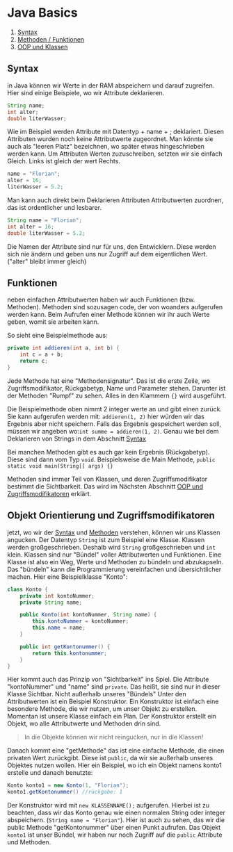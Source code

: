 # Java Basics

1. [Syntax](#syntax)
2. [Methoden / Funktionen](#funktionen)
3. [OOP und Klassen](#objekt-orientierung-und-zugriffsmodifikatoren)

## Syntax
in Java können wir Werte in der RAM abspeichern und darauf zugreifen.
Hier sind einige Beispiele, wo wir Attribute deklarieren.
```java
String name;
int alter;
double literWasser;
```
Wie im Beispiel werden Attribute mit Datentyp + name + ; deklariert. Diesen Attributen wurden noch keine Attributwerte zugeordnet. Man könnte sie auch als "leeren Platz" bezeichnen, wo später etwas hingeschrieben werden kann. Um Attributen Werten zuzuschreiben, setzten wir sie einfach Gleich. Links ist gleich der wert Rechts.
```java
name = "Florian";
alter = 16;
literWasser = 5.2;
```
  
Man kann auch direkt beim Deklarieren Attributen Attributwerten zuordnen, das ist ordentlicher und lesbarer.
```java
String name = "Florian";
int alter = 16;
double literWasser = 5.2;
```
Die Namen der Attribute sind nur für uns, den Entwicklern. Diese werden sich nie ändern und geben uns nur Zugriff auf dem eigentlichen Wert. ("alter" bleibt immer gleich)
  

## Funktionen
neben einfachen Attributwerten haben wir auch Funktionen (bzw. Methoden). Methoden sind sozusagen code, der von woanders aufgerufen werden kann. Beim Aufrufen einer Methode können wir ihr auch Werte geben, womit sie arbeiten kann.

So sieht eine Beispielmethode aus:
```java
private int addieren(int a, int b) {
    int c = a + b;
    return c;
}
```
  
  
Jede Methode hat eine "Methodensignatur". Das ist die erste Zeile, wo Zugriffsmodifikator, Rückgabetyp, Name und Parameter stehen. Darunter ist der Methoden "Rumpf" zu sehen. Alles in den Klammern `{}` wird ausgeführt.

Die Beispielmethode oben nimmt 2 integer werte an und gibt einen zurück. Sie kann aufgerufen werden mit: `addieren(1, 2)` hier würden wir das Ergebnis aber nicht speichern. Falls das Ergebnis gespeichert werden soll, müssen wir angeben wo:`int summe = addieren(1, 2)`. Genau wie bei dem Deklarieren von Strings in dem Abschnitt [Syntax](#syntax)
  
Bei manchen Methoden gibt es auch gar kein Ergebnis (Rückgabetyp). Diese sind dann vom Typ `void`. Beispielsweise die Main Methode, `public static void main(String[] args) {}`

Methoden sind immer Teil von Klassen, und deren Zugriffsmodifikator bestimmt die Sichtbarkeit. Das wird im Nächsten Abschnitt [OOP und Zugriffsmodifikatoren](#objekt-orientierung-und-zugriffsmodifikatoren) erklärt.
  
  
## Objekt Orientierung und Zugriffsmodifikatoren
jetzt, wo wir der [Syntax](#syntax) und [Methoden](#funktionen) verstehen, können wir uns Klassen angucken. Der Datentyp `String` ist zum Beispiel eine Klasse. Klassen werden großgeschrieben. Deshalb wird `String` großgeschrieben und `int` klein.
Klassen sind nur "Bündel" voller Attributwerten und Funktionen. Eine Klasse ist also ein Weg, Werte und Methoden zu bündeln und abzukapseln. Das "bündeln" kann die Programmierung vereinfachen und übersichtlicher machen. Hier eine Beispielklasse "Konto":
```java
class Konto {
    private int kontoNummer;
    private String name;

    public Konto(int kontoNummer, String name) {
        this.kontoNummer = kontoNummer;
        this.name = name;
    }

    public int getKontonummer() {
        return this.kontonummer;
    }
}
```
Hier kommt auch das Prinzip von "Sichtbarkeit" ins Spiel. Die Attribute "kontoNummer" und "name" sind `private`. Das heißt, sie sind nur in dieser Klasse Sichtbar. Nicht außerhalb unseres "Bündels"
Unter den Attributwerten ist ein Beispiel Konstruktor. Ein Konstruktor ist einfach eine besondere Methode, die wir nutzen, um unser Objekt zu erstellen. Momentan ist unsere Klasse einfach ein Plan. Der Konstruktor erstellt ein Objekt, wo alle Attributwerte und Methoden drin sind.
  
> In die Objekte können wir nicht reingucken, nur in die Klassen!
  
Danach kommt eine "getMethode" das ist eine einfache Methode, die einen privaten Wert zurückgibt. Diese ist `public`, da wir sie außerhalb unseres Objektes nutzen wollen.
Hier ein Beispiel, wo ich ein Objekt namens konto1 erstelle und danach benutzte:
```java
Konto konto1 = new Konto(1, "Florian");
konto1.getKontonummer() //rückgabe: 1
```
Der Konstruktor wird mit `new KLASSENNAME();` aufgerufen.
Hierbei ist zu beachten, dass wir das Konto genau wie einen normalen String oder integer abspeichern. (`String name = "Florian"`).
Hier ist auch zu sehen, das wir die public Methode "getKontonummer" über einen Punkt aufrufen. Das Objekt `konto1` ist unser Bündel, wir haben nur noch Zugriff auf die `public` Attribute und Methoden.